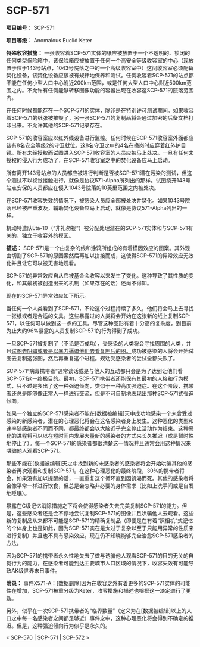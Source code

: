 # SCP-571
                        


**项目编号：** SCP-571

**项目等级：** Anomalous Euclid Keter

**特殊收容措施：** 一张收容着SCP-571实体的纸应被放置于一个不透明的、锁闭的任何类型保险箱中，该保险箱应被放置于任何一个高安全等级收容室的中心（现放置于位于143号站点，1043号院落之中的一个高级收容室中）这间收容室必须配备焚化设备，该焚化设备应该被有规律地保养和测试。任何收容着SCP-571的站点都不能在任何小型人口中心附近200km范围，或是任何大型人口中心附近500km范围之内。不允许有任何能够转移图像功能的容器出现在收容这SCP-571的院落范围内。

在任何时候都能存在一个SCP-571的实体，除非是在特别许可测试期间。如果收容着SCP-571的纸张被摧毁了，另一张SCP-571的复制品将会通过加密的后备文档打印出来。不允许其他的SCP-571记录存在。

SCP-571的收容室应以红外线设备进行监控。任何时候在SCP-571收容室外面都应该有8名安全等级2的守卫就位。这8名守卫之中的4名在换岗时应穿着红外护目镜。所有未经授权而试图进入SCP-571收容室的人员应被马上处决。一旦有任何未授权的侵入行为成功了，在SCP-571收容室之中的焚化设备应马上启动。

所有离开143号站点的人员都应被进行判断是否被SCP-571潜在污染的测试，但这个测试不以视觉接触进行，就像是协议571-Alpha所列出的那样。试图绕开143号站点安保的人员都应在侵入1043号院落的10英里范围之内被处决。

在SCP-571收容失效的情况下，被感染人员应全部被处决并焚化。如果1043号院落已经被严重波及，辅助焚化设备应马上启动，就像是协议571-Alpha列出的一样。

机动特遣队Eta-10（“非礼勿视”）被分配处理潜在的SCP-571实体和与SCP-571有关的，独立于收容外的模因。

**描述：** SCP-571是一个由复杂的线和涂鸦所组成的有着模因效应的图案。其外观由切割了SCP-571的原图案然后再加以拼接而成，这使得SCP-571的异常效应无效化并且让它可以被无害地观看。

SCP-571的异常效应自从它被基金会收容以来发生了变化。这种导致了其性质的变化，和其最初被创造出来的机制（如果存在的话）还尚不得知。

现在的SCP-571异常效应如下所示。

当任何一个人类看到了SCP-571，不论这个过程持续了多久，他们将会马上去寻找一张纸或者是合适的文具。这些暴露过的人类将会开始在这张新的纸上复制SCP-571，以任何可以做到这一点的工具。尽管这种图形有着十分高的复杂度，到目前为止大约96%暴露的人员复制SCP-571的行为得到了成功。

一旦SCP-571被复制了（不论是否成功），受感染的人类将会寻找周围的人类，并且<a shape='rect' class='newpage' href='/name-rank-serial-number'>&#35797;&#22270;&#21435;&#21700;&#39575;&#25110;&#32773;&#26159;&#20197;&#26292;&#21147;&#36924;&#36843;&#20182;&#20204;&#21435;&#30475;&#22797;&#21046;&#21518;&#30340;&#22270;&#12290;</a>成功被感染的人将会开始试图去复制这张图，然后再重复这个进程。规劝受感染者的尝试全都失败了。

SCP-571“病毒携带者”通常谈话或是与他人的互动都只会是为了达到让他们看SCP-571这一终极目的。最初，SCP-571携带者还能保有其最初的人格和行为模式，只不过是多出了这一种强迫倾向，类似于一种高度强迫症。在这个阶段，携带者还总是能够像正常人一样进行交流，但是不可自制地表现出那种SCP-571式强迫倾向。

如果一个独立的SCP-571感染者不能在[数据被编辑]天中成功地感染一个未曾受过感染的新感染者，潜在的心理恶化将会在这名感染者身上发生。这种恶化的类型和速率随感染者不同而不同，都最终都会以大脑近乎完全停止活动作为结束。这种恶化的进程将可以以在短时间内发展大量新的感染者的方式来长久推迟（或是暂时性地停止了）。每一个SCP-571的感染者都很清楚这一情况并且通常会用这种情况来哄骗他人观看SCP-571。

那些不能在[数据被编辑]天之中找到新的未感染者的感染者将会开始哄骗其他的感染者再次观看和复制SCP-571。在这种心理恶化的最终阶段，30%的携带者将会，如果没有加以提醒的话，一直重复这个循环直到因饥渴而死。其他的感染者将会像平常一样进行饮食，但总是会忽略非必要的身体需求（比如上洗手间或是自发地睡眠）。

暴露在C级记忆消除措施之下将会使得感染者失去完美复制SCP-571的能力。但是，这些感染者还是会不停地尝试复制SCP-571的图像并且哄骗他人去观看。这些新的复制品从来都不可能是SCP-571的精确复制品（即便是在有着“照相机”式记忆的个体身上也是如此，因为SCP-571实在是太过于复杂以至于只能用异常的性质来进行复制）并且也不具有感染效应。现在仍不知晓能够完全治愈SCP-571感染者的方法。

因为SCP-571的携带者永久性地失去了做与诱骗他人观看SCP-571的目的无关的自觉行为的能力，在感染者可能到达主要城市人口区域的情况下，收容失效有可能导致AK级世界末日事件。

**附录：** 事件X571-A：[数据删除]因为在收容之外有着更多的SCP-571实体的可能性在增加，SCP-571被重分级为Keter，收容措施和描述也根据这一决定进行了更新。

另外，似乎在一次SCP-571携带者的“临界数量”（定义为在[数据被编辑]以上的人口之中每一名感染者之间都足够近）事件之中，这种心理恶化将会得到不确定的推迟。但是，这种强迫倾向行为似乎是永久的。



« [SCP-570](/scp-570) | SCP-571 | [SCP-572](/scp-572) »





                    